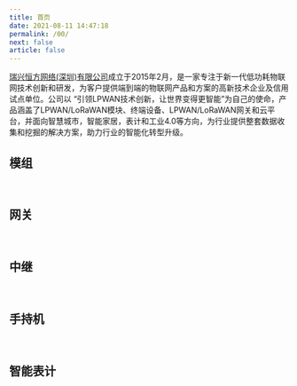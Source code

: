 ```yaml
---
title: 首页
date: 2021-08-11 14:47:18
permalink: /00/
next: false
article: false
---
```

[瑞兴恒方网络(深圳)有限公司](https://www.risinghf.com)成立于2015年2月，是一家专注于新一代低功耗物联网技术创新和研发，为客户提供端到端的物联网产品和方案的高新技术企业及信用试点单位。公司以 “引领LPWAN技术创新，让世界变得更智能”为自己的使命，产品涵盖了LPWAN/LoRaWAN模块、终端设备、LPWAN/LoRaWAN网关和云平台，并面向智慧城市，智能家居，表计和工业4.0等方向，为行业提供整套数据收集和挖掘的解决方案，助力行业的智能化转型升级。
## 模组
<br />
<products :tags="['module']" />

## 网关
<br />
<products :tags="['gateway']" />

## 中继
<br />
<products :tags="['relay']" />

## 手持机
<br />
<products :tags="['handheld']" />

## 智能表计
<br />
<products :tags="['smartMeter']" />
